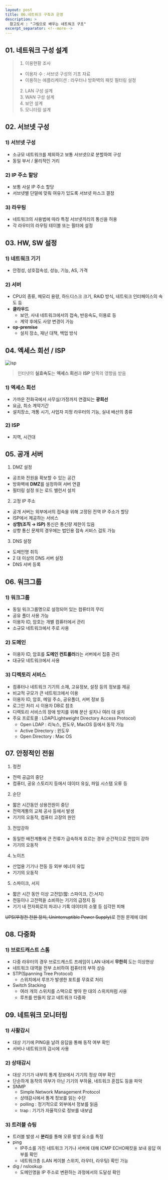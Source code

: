 ```yaml
---
layout: post
title: 06.네트워크 구축과 운영
description: >
  참고도서 : "그림으로 배우는 네트워크 구조"
excerpt_separator: <!--more-->
---
```

<!--more-->

## 01. 네트워크 구성 설계
> 1. 이용현황 조사
> - 이용자 수 : 서브넷 구성의 기초 자료
> - 이용하는 애플리케이션 : 라우터나 방화벽의 패킷 필터링 설정 
> 2. LAN 구성 설계
> 3. WAN 구성 설계
> 4. 보안 설계
> 5. 모니터링 설계

## 02. 서브넷 구성

### 1) 서브넷 구성
- 소규모 네트워크를 제외하고 보통 서브넷으로 분할하여 구성
- 동일 부서 / 물리적인 거리

### 2) IP 주소 할당
- 보통 사설 IP 주소 할당
- 서브넷별 단말에 맞춰 여유가 있도록 서브넷 마스크 결정

### 3) 라우팅
- 네트워크의 사용법에 따라 특정 서브넷끼리의 통신을 허용
- 각 라우터의 라우팅 테이블 또는 필터에 설정

## 03. HW, SW 설정

### 1) 네트워크 기기
- 안정성, 상호접속성, 성능, 기능, AS, 가격

### 2) 서버
- CPU의 종류, 메모리 용량, 하드디스크 크기, RAID 방식, 네트워크 인터페이스의 속도 등
- **클라우드**
    - 보안, 사내 네트워크에서의 접속, 반응속도, 이용로 등
    - 계약 후에도 사양 변경이 가능
- **op-premise**
    - 설치 장소, 재난 대책, 백업 방식

## 04. 엑세스 회선 / ISP
![isp](../img/0601.png)
> 인터넷의 **실효속도**는 **엑세스 회선**과 **ISP** 양쪽의 영향을 받음

### 1) 엑세스 회선
- 가까운 전화국에서 사무실/가정까지 연결되는 **광회선**
- 요금, 최소 계약기간
- 설치장소, 개통 시기, 사업자 지정 라우터의 기능, 실내 배선의 종류

### 2) ISP
- 지역, 시간대

## 05. 공개 서버

1. DMZ 설정
- 공조와 전원을 확보할 수 있는 공간
- 방화벽에 **DMZ**를 설정하여 서버 연결
- 필터링 설정 또는 로드 밸런서 설치

2. 고정 IP 주소
- 공개 서버는 외부에서의 접속을 위해 고정된 전역 IP 주소가 할당
- ISP에서 제공하는 서비스
- **상향(조직 → ISP)** 통신은 통신량 제한이 있음
- 상향 통신 문제의 경우에는 법인용 접속 서비스 검토 가능

3. DNS 설정
- 도메인명 취득
- 2 대 이상의 DNS 서버 설정
- DNS 서버 등록

## 06. 워크그룹

### 1) 워크그룹
- 동일 워크그룹명으로 설정되어 있는 컴류터의 무리
- 공유 폴더 사용 가능
- 이용자 ID, 암호는 개별 컴퓨터에서 관리
- 소규모 네트워크에서 주로 사용

### 2) 도메인
- 이용자 ID, 암호를 **도메인 컨트롤러**라는 서버에서 집중 관리
- 대규모 네트워크에서 사용

### 3) 디렉토리 서비스
- 컴퓨터나 네트워크 기기의 소재, 고유정보, 설정 등의 정보를 제공
- 비교적 규모가 큰 네트워크에서 이용
- 이용자 ID, 암호, 메일 주소, 공유폴더, 서버 정보 등
- 로그인 처리 시 이용자 DB로 참조
- 디렉토리 서비스의 장애 방지를 위해 분산 설치나 여러 대 설치
- 주요 프로토콜 : LDAP(Lightweight Directory Access Protocol)
    - Open LDAP : 리눅스, 윈도우, MacOS 등에서 동작 가능
    - Active Directory : 윈도우
    - Open Directory : Mac OS

## 07. 안정적인 전원

1. 정전
- 전력 공급의 중단
- 컴퓨터, 공유 스토리지 등에서 데이터 유실, 파일 시스템 오류 등
2. 순단
- 짧은 시간동안 상용전원이 중단
- 전력계통의 교체 공사 등에서 발생
- 기기의 오동작, 컴퓨터 고장의 원인
3. 전압강하
- 동일한 배전계통에 큰 전류가 급속하게 흐르는 경우 순간적으로 전압이 강하
- 기기의 오동작
4. 노이즈
- 산업용 기기나 천둥 등 외부 에너지 유입
- 기기의 오동작
5. 스파이크, 서지
- 짧은 시간 동안 이상 고전압(짧: 스파이크, 긴:서지)
- 천둥이나 고전력을 소비하는 기기의 급정지 등
- 기기 내 전자회로의 파괴나 기록 데이터의 소멸 등 심각한 피해

~~UPS(무정전 전원 장치, Uninterruptible Power Supply)~~로 전원 문제에 대비

## 08. 다중화

### 1) 브로드캐스트 스톰
- 다중 라우터의 경우 브로드캐스트 프레임이 LAN 내에서 **무한히** 도는 이상현상
- 네트워크 대역을 전부 소비하여 컴퓨터의 부하 상승
- STP(Spanning Tree Protocol)
    - 스위치에서 루프가 발생한 포트를 무효로 처리
- Switch Stacking
    - 여러 개의 스위치를 스택으로 쌓아 한 대의 스위치처럼 사용
    - 루프를 만들지 않고 네트워크 다중화 

## 09. 네트워크 모니터링

### 1) 사활감시
- 대상 기기에 PING을 날려 응답을 통해 동작 여부 확인
- 서버나 네트워크의 감시에 사용

### 2) 상태감시
- 대상 기기가 내부의 통계 정보에서 기기의 정상 여부 확인
- 단순하게 동작의 여부가 아닌 기기의 부하율, 네트워크 혼잡도 등을 파악
- SNMP
    - Simple Network Management Protocol
    - 상태감시에서 통계 정보를 읽는 수단
    - polling : 정기적으로 외부에서 정보를 읽음
    - trap : 기기가 자율적으로 정보를 내보냄

### 3) 트러블 슈팅
- 트러블 발생 시 **분리**를 통해 오류 발생 요소를 특정
- ping
    - IP주소를 가진 네트워크 기기나 서버에 대해 ICMP ECHO패킷을 보내 응답 여부를 확인
    - 네트워크층 (LAN 케이블 스위치, 라우터, 라우팅) 확인 가능
- dig / nslookup
    - 도메인명을 IP 주소로 변환하는 과정에서의 도달성 확인
